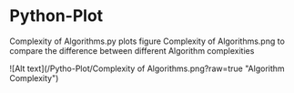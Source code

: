 # Python-Plot
Complexity of Algorithms.py plots figure Complexity of Algorithms.png to compare the difference between different Algorithm complexities

![Alt text](/Pytho-Plot/Complexity of Algorithms.png?raw=true "Algorithm Complexity")
